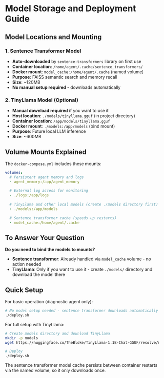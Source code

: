 # Model Storage and Deployment Guide

## Model Locations and Mounting

### 1. Sentence Transformer Model
- **Auto-downloaded** by `sentence-transformers` library on first use
- **Container location**: `/home/agent/.cache/sentence_transformers/`
- **Docker mount**: `model_cache:/home/agent/.cache` (named volume)
- **Purpose**: FAISS semantic search and memory recall
- **Size**: ~120MB
- **No manual setup required** - downloads automatically

### 2. TinyLlama Model (Optional)
- **Manual download required** if you want to use it
- **Host location**: `./models/tinyllama.gguf` (in project directory)
- **Container location**: `/app/models/tinyllama.gguf`
- **Docker mount**: `./models:/app/models` (bind mount)
- **Purpose**: Future local LLM inference
- **Size**: ~600MB

## Volume Mounts Explained

The `docker-compose.yml` includes these mounts:

```yaml
volumes:
  # Persistent agent memory and logs
  - agent_memory:/app/agent_memory
  
  # External log access for monitoring
  - ./logs:/app/logs
  
  # TinyLlama and other local models (create ./models directory first)
  - ./models:/app/models
  
  # Sentence transformer cache (speeds up restarts)
  - model_cache:/home/agent/.cache
```

## To Answer Your Question

**Do you need to bind the models to mounts?**

- **Sentence transformer**: Already handled via `model_cache` volume - no action needed
- **TinyLlama**: Only if you want to use it - create `./models/` directory and download the model there

## Quick Setup

For basic operation (diagnostic agent only):
```bash
# No model setup needed - sentence transformer downloads automatically
./deploy.sh
```

For full setup with TinyLlama:
```bash
# Create models directory and download TinyLlama
mkdir -p models
wget https://huggingface.co/TheBloke/TinyLlama-1.1B-Chat-GGUF/resolve/main/tinyllama-1.1b-chat.Q4_K_M.gguf -O ./models/tinyllama.gguf

# Deploy
./deploy.sh
```

The sentence transformer model cache persists between container restarts via the named volume, so it only downloads once.
